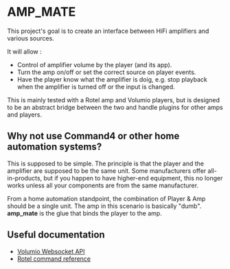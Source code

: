 # AMP_MATE

This project's goal is to create an interface between HiFi amplifiers and various sources.

It will allow :
* Control of amplifier volume by the player (and its app).
* Turn the amp on/off or set the correct source on player events.
* Have the player know what the amplifier is doig, e.g. stop playback when the amplifier is turned off or the input is changed.

This is mainly tested with a Rotel amp and Volumio players, but is designed to be an abstract bridge between the two and handle plugins for other amps and players.


## Why not use Command4 or other home automation systems?

This is supposed to be simple. The principle is that the player and the amplifier are supposed to be the same unit. Some manufacturers offer all-in-products, but if you happen to have higher-end equipment, this no longer works unless all your components are from the same manufacturer.

From a home automation standpoint, the combination of Player & Amp should be a single unit. The amp in this scenario is basically "dumb". **amp_mate** is the glue that binds the player to the amp.


## Useful documentation
* [Volumio Websocket API](https://volumio.github.io/docs/Development_How_To/Overview.html)
* [Rotel command reference](http://rotel.com/manuals-resources/rs232-protocols)

